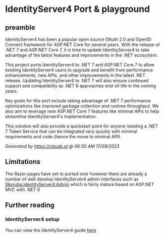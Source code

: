 # IdentityServer4 Port &amp; playground
## preamble

IdentityServer4 has been a popular open source OAuth 2.0 and OpenID Connect framework for ASP.NET Core for several years. With the release of .NET 7 and ASP.NET Core 7, it is time to update IdentityServer4 to take advantage of the latest features and improvements in the .NET ecosystem.

This project ports IdentityServer4 to .NET 7 and ASP.NET Core 7 to allow existing IdentityServer4 users to upgrade and benefit from performance enhancements, new APIs, and other improvements in the latest .NET release. Updating IdentityServer4 to .NET 7 will also ensure continued support and compatibility as .NET 6 approaches end-of-life in the coming years.

Key goals for this port include taking advantage of .NET 7 performance optimizations like improved garbage collection and runtime throughput. We also aim to leverage new ASP.NET Core 7 features like minimal APIs to help streamline IdentityServer4's implementation.

This solution will also provide a quickstart point for anyone needing a .NET 7 Token Service that can be integrated very quickly with minimal requirements and code (hence the move to minimal API).

_Generated by https://claude.ai @ 06:30 AM 17/09/2023_

## Limitations
The Razor pages have yet to ported over however there are already a number of well develop IdentityServer4 admin interfaces such as [Skoruba.IdentityServer4.Admin](https://github.com/skoruba/IdentityServer4.Admin) which is fairly mature based on ASP.NET MVC with .NET 6

## Further reading
### IdentityServer4 setup
You can view the IdentityServer4 guide [here](https://github.com/TriadGroupPlc/IdentityServer4Port/tree/master/IdentityServer)

